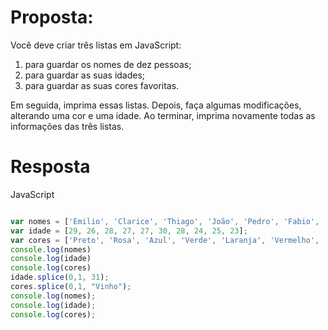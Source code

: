 # Proposta:

Você deve criar três listas em JavaScript:

1. para guardar os nomes de dez pessoas;
2. para guardar as suas idades;
3. para guardar as suas cores favoritas.

Em seguida, imprima essas listas. Depois, faça algumas modificações, alterando uma cor e uma idade. Ao terminar, imprima novamente todas as informações das três listas.


# Resposta

JavaScript

```javascript

var nomes = ['Emilio', 'Clarice', 'Thiago', 'João', 'Pedro', 'Fabio', 'Wesley', 'Bruno', 'Alesson', 'Ana'];
var idade = [29, 26, 28, 27, 27, 30, 28, 24, 25, 23];
var cores = ['Preto', 'Rosa', 'Azul', 'Verde', 'Laranja', 'Vermelho', 'Roxo', 'Magenta', 'Branco', 'Amarelo'];
console.log(nomes)
console.log(idade)
console.log(cores)
idade.splice(0,1, 31);
cores.splice(0,1, "Vinho");
console.log(nomes);
console.log(idade);
console.log(cores);

```
